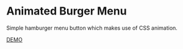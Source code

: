 # Animated Burger Menu

Simple hamburger menu button which makes use of CSS animation.

[DEMO](https://microlab.se/animated-burger-menu 'Demo')
